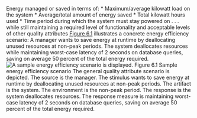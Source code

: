 Energy managed or saved in terms of: *  Maximum/average kilowatt load on the system *  Average/total amount of energy saved *  Total kilowatt hours used *  Time period during which the system must stay powered on . . . while still maintaining a required level of functionality and acceptable levels of other quality attributes [Figure 6.1](ch06.xhtml#ch06fig01) illustrates a concrete energy efficiency scenario: A manager wants to save energy at runtime by deallocating unused resources at non-peak periods. The system deallocates resources while maintaining worst-case latency of 2 seconds on database queries, saving on average 50 percent of the total energy required. ![A sample energy efficiency scenario is displayed.](graphics/06fig01.jpg) Figure 6.1 Sample energy efficiency scenario The general quality attribute scenario is depicted. The source is the manager. The stimulus wants to save energy at runtime by deallocating unused resources at non-peak periods. The artifact is the system. The environment is the non-peak period. The response is the system deallocates resources. The response measure is maintaining worst-case latency of 2 seconds on database queries, saving on average 50 percent of the total energy required.